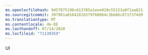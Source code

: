 ```yaml
---
ms.openlocfilehash: 9d57875196c613785a1eee010c55223a0f1aa821
ms.sourcegitcommit: 397961a0164281b579f68064c3bb66c071f374d9
ms.translationtype: MT
ms.contentlocale: de-DE
ms.lasthandoff: 07/14/2020
ms.locfileid: "71139359"
---
```

UI